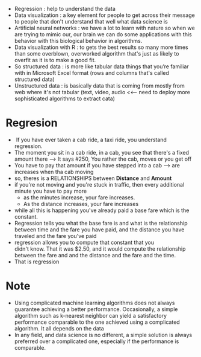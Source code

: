 - Regression : help to understand the data
- Data visualization : a key element for people to get across their message to people that don't understand that well what data science is
- Artificial neural networks : we have a lot to learn with nature so when we are trying to mimic our, our brain we can do some applications with this behavior with this biological behavior in algorithms.
- Data visualization with R : to gets the best results so many more times than some overblown, overworked algorithm that's just as likely to overfit as it is to make a good fit.
- So structured data : is more like tabular data things that you’re familiar with in Microsoft Excel format (rows and columns that's called structured data)
- Unstructured data : is basically data that is coming from mostly from web where it's not tabular (text, video, audio <<-- need to deploy more sophisticated algorithms to extract cata)

# Regresion
-  If you have ever taken a cab ride, a taxi ride, you understand regression.
- The moment you sit in a cab ride, in a cab, you see that there's a fixed amount there --> It says #250, You rather the cab, moves or you get off
- You have to pay that amount if you have stepped into a cab --> are increases when tha cab moving
- so, theres is a RELATIONSHIPS between **Distance** and **Amount**
- if you're not moving and you're stuck in traffic, then every additional minute you have to pay more
    - as the minutes increase, your fare increases.
    - As the distance increases, your fare increases
- while all this is happening you've already paid a base fare which is the constant.
- Regression tells you what the base fare is and what is the relationship between time and the fare you have paid, and the distance you have traveled and the fare you've paid
- regression allows you to compute that constant that you didn't know. That it was $2.50, and it would compute the relationship between the fare and and the distance and the fare and the time.
- That is regression

# Note
- Using complicated machine learning algorithms does not always guarantee achieving a better performance. Occasionally, a simple algorithm such as k-nearest neighbor can yield a satisfactory performance comparable to the one achieved using a complicated algorithm. It all depends on the data
- In any field, and data science is no different, a simple solution is always preferred over a complicated one, especially if the performance is comparable.
